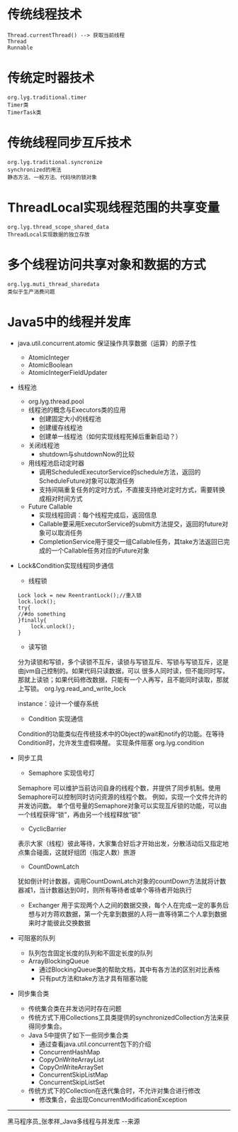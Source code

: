 # 传统线程技术
    Thread.currentThread() --> 获取当前线程
    Thread
    Runnable
# 传统定时器技术

    org.lyg.traditional.timer
    Timer类
    TimerTask类

# 传统线程同步互斥技术
    org.lyg.traditional.syncronize
    synchronized的用法
    静态方法、一般方法、代码块的锁对象

# ThreadLocal实现线程范围的共享变量
    org.lyg.thread_scope_shared_data
    ThreadLocal实现数据的独立存放

# 多个线程访问共享对象和数据的方式
    org.lyg.muti_thread_sharedata
    类似于生产消费问题

# Java5中的线程并发库
* java.util.concurrent.atomic 保证操作共享数据（运算）的原子性
    * AtomicInteger
    * AtomicBoolean
    * AtomicIntegerFieldUpdater
* 线程池
    * org.lyg.thread.pool
    * 线程池的概念与Executors类的应用
        * 创建固定大小的线程池
        * 创建缓存线程池
        * 创建单一线程池（如何实现线程死掉后重新启动？）
    * 关闭线程池
        * shutdown与shutdownNow的比较
    * 用线程池启动定时器
        * 调用ScheduledExecutorService的schedule方法，返回的ScheduleFuture对象可以取消任务
        * 支持间隔重复任务的定时方式，不直接支持绝对定时方式，需要转换成相对时间方式
    * Future Callable
        * 实现线程回调：每个线程完成后，返回信息
        * Callable要采用ExecutorService的submit方法提交，返回的future对象可以取消任务
        * CompletionService用于提交一组Callable任务，其take方法返回已完成的一个Callable任务对应的Future对象
* Lock&Condition实现线程同步通信
    * 线程锁
    ```
    Lock lock = new ReentrantLock();//重入锁
    lock.lock();
    try{
    //#do something
    }finally{
        lock.unlock();
    }
    ```
    * 读写锁

    分为读锁和写锁，多个读锁不互斥，读锁与写锁互斥、写锁与写锁互斥，这是由jvm自己控制的。如果代码只读数据，可以
    很多人同时读，但不能同时写，那就上读锁；如果代码修改数据，只能有一个人再写，且不能同时读取，那就上写锁。
    org.lyg.read_and_write_lock

    instance：设计一个缓存系统

    * Condition 实现通信

    Condition的功能类似在传统技术中的Object的wait和notify的功能。在等待Condition时，允许发生虚假唤醒。
    实现条件阻塞
    org.lyg.condition
* 同步工具
    * Semaphore 实现信号灯

    Semaphore 可以维护当前访问自身的线程个数，并提供了同步机制。使用Semaphore可以控制同时访问资源的线程个数。
    例如，实现一个文件允许的并发访问数。
    单个信号量的Semaphore对象可以实现互斥锁的功能，可以由一个线程获得“锁”，再由另一个线程释放“锁”

    * CyclicBarrier

    表示大家（线程）彼此等待，大家集合好后才开始出发，分散活动后又指定地点集合碰面，这就好组团（指定人数）旅游

    * CountDownLatch

    犹如倒计时计数器，调用CountDownLatch对象的countDown方法就将计数器减1，当计数器达到0时，则所有等待者或单个等待者开始执行

    * Exchanger
    用于实现两个人之间的数据交换，每个人在完成一定的事务后想与对方蒋欢数据，第一个先拿到数据的人将一直等待第二个人拿到数据来时才能彼此交换数据

* 可阻塞的队列
    * 队列包含固定长度的队列和不固定长度的队列
    * ArrayBlockingQueue
        * 通过BlockingQueue类的帮助文档，其中有各方法的区别对比表格
        * 只有put方法和take方法才具有阻塞功能
* 同步集合类
    * 传统集合类在并发访问时存在问题
    * 传统方式下用Collections工具类提供的synchronizedCollection方法来获得同步集合。
    * Java 5中提供了如下一些同步集合类
        * 通过查看java.util.concurrent包下的介绍
        * ConcurrentHashMap
        * CopyOnWriteArrayList
        * CopyOnWriteArraySet
        * ConcurrentSkipListMap
        * ConcurrentSkipListSet
    * 传统方式下的Collection在迭代集合时，不允许对集合进行修改
        * 修改集合，会出现ConcurrentModificationException

----
黑马程序员_张孝祥_Java多线程与并发库 --来源